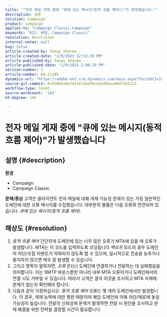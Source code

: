 ```yaml
---
title: '"전자 메일 게재 중에 "큐에 있는 메시지(동적 흐름 제어)\"가 발생했습니다."'
description: 설명
solution: Campaign
product: Campaign
applies-to: "Campaign Classic,Campaign"
keywords: "KCS, 배달, Campaign Classic"
resolution: Resolution
internal-notes: null
bug: false
article-created-by: Tanay Sharma .
article-created-date: "1/9/2023 12:53:39 PM"
article-published-by: Tanay Sharma .
article-published-date: "1/9/2023 1:00:19 PM"
version-number: 2
article-number: KA-21165
dynamics-url: "https://adobe-ent.crm.dynamics.com/main.aspx?forceUCI=1&pagetype=entityrecord&etn=knowledgearticle&id=c7dae09c-1c90-ed11-aad1-6045bd006793"
source-git-commit: 8c650b6a9e742c67abe78c81bd9bea984f365323
workflow-type: tm+mt
source-wordcount: '243'
ht-degree: 14%

---
```


# 전자 메일 게재 중에 &quot;큐에 있는 메시지(동적 흐름 제어)&quot;가 발생했습니다

## 설명 {#description}

<b>환경</b>
- Campaign
- Campaign Classic



<b>문제/증상</b>
고객은 클라이언트 전자 메일에 대해 게재 가능성 문제가 있는 가장 일반적인 도메인에 대한 오류 메시지를 수집했습니다. 대부분의 볼륨은 다음 오류와 연관되어 있습니다. *큐에 있는 메시지(동적 흐름 제어)*.


## 해상도 {#resolution}


1. *동적 흐름 제어* 간단하게 도메인에 있는 너무 많은 오류가 MTA에 있을 때 오류가 발생합니다. MTA는 이 코드를 입력하도록 코딩됩니다 *백오프* 모드의 경우 도메인의 차단/조절 이벤트가 악화되지 않도록 할 수 있으며, 일시적으로 전송을 늦추거나 중지하지 않으면 매우 잘 발생할 수 있습니다.
2. 그리고 명확히 말하자면, *오류* 은(는) 도메인에 연결하거나 전달하는 데 실패했음을 의미합니다. 이는 SMTP 바운스뿐만 아니라 내부 MTA 오류이거나 도메인에서의 연결 시도 거부일 수 있습니다. 따라서 고객은 결국 이것을 조사하고 MTA 자체에 문제가 없는지 확인해야 합니다.
3. 다음과 같이 가정하십시오. *동적 흐름 제어* 오류는 몇 개의 도메인에서만 발생합니다. 이 경우, 게재 능력에 대한 평판 때문이며 해당 도메인에 의해 차단/제로에 놓일 가능성이 높습니다. 전달의 신뢰성에 문제가 발생하면 전달 시 원인을 조사하고 문제 해결을 위한 전략을 결정할 시간이 필요합니다.

